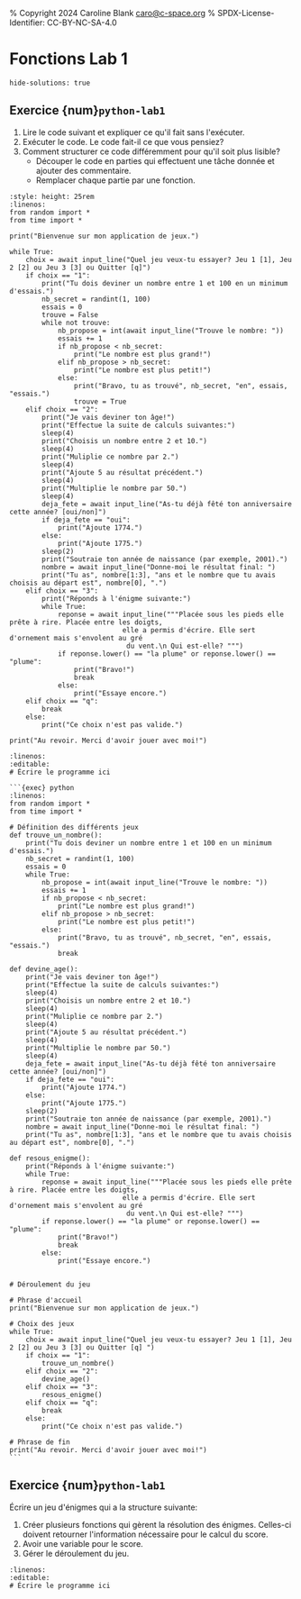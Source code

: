 % Copyright 2024 Caroline Blank <caro@c-space.org>
% SPDX-License-Identifier: CC-BY-NC-SA-4.0

# Fonctions Lab 1

```{metadata}
hide-solutions: true
```

## Exercice {num}`python-lab1`

1. Lire le code suivant et expliquer ce qu'il fait sans l'exécuter.
2. Exécuter le code. Le code fait-il ce que vous pensiez?
3. Comment structurer ce code différemment pour qu'il soit plus lisible?
    - Découper le code en parties qui effectuent une tâche donnée et ajouter des
    commentaire.
    - Remplacer chaque partie par une fonction.

<!-- TODO: ajuster le largeur du code -->

```{exec} python
:style: height: 25rem
:linenos:
from random import *
from time import *

print("Bienvenue sur mon application de jeux.")

while True:
    choix = await input_line("Quel jeu veux-tu essayer? Jeu 1 [1], Jeu 2 [2] ou Jeu 3 [3] ou Quitter [q]")
    if choix == "1":
        print("Tu dois deviner un nombre entre 1 et 100 en un minimum d'essais.")
        nb_secret = randint(1, 100)
        essais = 0
        trouve = False
        while not trouve:
            nb_propose = int(await input_line("Trouve le nombre: "))
            essais += 1
            if nb_propose < nb_secret:
                print("Le nombre est plus grand!")
            elif nb_propose > nb_secret:
                print("Le nombre est plus petit!")
            else:
                print("Bravo, tu as trouvé", nb_secret, "en", essais, "essais.")
                trouve = True
    elif choix == "2":
        print("Je vais deviner ton âge!")
        print("Effectue la suite de calculs suivantes:")
        sleep(4)
        print("Choisis un nombre entre 2 et 10.")
        sleep(4)
        print("Muliplie ce nombre par 2.")
        sleep(4)
        print("Ajoute 5 au résultat précédent.")
        sleep(4)
        print("Multiplie le nombre par 50.")
        sleep(4)
        deja_fete = await input_line("As-tu déjà fêté ton anniversaire cette année? [oui/non]")
        if deja_fete == "oui":
            print("Ajoute 1774.")
        else:
            print("Ajoute 1775.")
        sleep(2)
        print("Soutraie ton année de naissance (par exemple, 2001).")
        nombre = await input_line("Donne-moi le résultat final: ")
        print("Tu as", nombre[1:3], "ans et le nombre que tu avais choisis au départ est", nombre[0], ".")
    elif choix == "3":
        print("Réponds à l'énigme suivante:")
        while True:
            reponse = await input_line("""Placée sous les pieds elle prête à rire. Placée entre les doigts,
                            elle a permis d'écrire. Elle sert d'ornement mais s'envolent au gré
                             du vent.\n Qui est-elle? """)
            if reponse.lower() == "la plume" or reponse.lower() == "plume":
                print("Bravo!")
                break
            else:
                print("Essaye encore.")
    elif choix == "q":
        break
    else:
        print("Ce choix n'est pas valide.")

print("Au revoir. Merci d'avoir jouer avec moi!")
```

```{exec} python
:linenos:
:editable:
# Écrire le programme ici
```

````{solution}
```{exec} python
:linenos:
from random import *
from time import *

# Définition des différents jeux
def trouve_un_nombre():
    print("Tu dois deviner un nombre entre 1 et 100 en un minimum d'essais.")
    nb_secret = randint(1, 100)
    essais = 0
    while True:
        nb_propose = int(await input_line("Trouve le nombre: "))
        essais += 1
        if nb_propose < nb_secret:
            print("Le nombre est plus grand!")
        elif nb_propose > nb_secret:
            print("Le nombre est plus petit!")
        else:
            print("Bravo, tu as trouvé", nb_secret, "en", essais, "essais.")
            break

def devine_age():
    print("Je vais deviner ton âge!")
    print("Effectue la suite de calculs suivantes:")
    sleep(4)
    print("Choisis un nombre entre 2 et 10.")
    sleep(4)
    print("Muliplie ce nombre par 2.")
    sleep(4)
    print("Ajoute 5 au résultat précédent.")
    sleep(4)
    print("Multiplie le nombre par 50.")
    sleep(4)
    deja_fete = await input_line("As-tu déjà fêté ton anniversaire cette année? [oui/non]")
    if deja_fete == "oui":
        print("Ajoute 1774.")
    else:
        print("Ajoute 1775.")
    sleep(2)
    print("Soutraie ton année de naissance (par exemple, 2001).")
    nombre = await input_line("Donne-moi le résultat final: ")
    print("Tu as", nombre[1:3], "ans et le nombre que tu avais choisis au départ est", nombre[0], ".")

def resous_enigme():
    print("Réponds à l'énigme suivante:")
    while True:
        reponse = await input_line("""Placée sous les pieds elle prête à rire. Placée entre les doigts,
                            elle a permis d'écrire. Elle sert d'ornement mais s'envolent au gré
                             du vent.\n Qui est-elle? """)
        if reponse.lower() == "la plume" or reponse.lower() == "plume":
            print("Bravo!")
            break
        else:
            print("Essaye encore.")


# Déroulement du jeu

# Phrase d'accueil
print("Bienvenue sur mon application de jeux.")

# Choix des jeux
while True:
    choix = await input_line("Quel jeu veux-tu essayer? Jeu 1 [1], Jeu 2 [2] ou Jeu 3 [3] ou Quitter [q] ")
    if choix == "1":
        trouve_un_nombre()
    elif choix == "2":
        devine_age()
    elif choix == "3":
        resous_enigme()
    elif choix == "q":
        break
    else:
        print("Ce choix n'est pas valide.")

# Phrase de fin
print("Au revoir. Merci d'avoir jouer avec moi!")
```
````

## Exercice {num}`python-lab1`

Écrire un jeu d'énigmes qui a la structure suivante:
1. Créer plusieurs fonctions qui gèrent la résolution des énigmes. Celles-ci
doivent retourner l'information nécessaire pour le calcul du score.
2. Avoir une variable pour le score.
3. Gérer le déroulement du jeu.

```{exec} python
:linenos:
:editable:
# Écrire le programme ici
```

